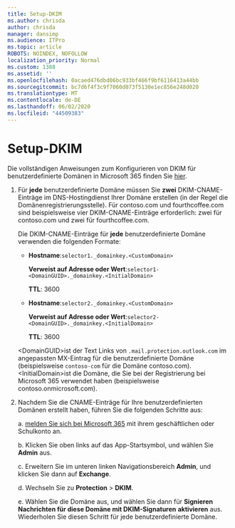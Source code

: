 ```yaml
---
title: Setup-DKIM
ms.author: chrisda
author: chrisda
manager: dansimp
ms.audience: ITPro
ms.topic: article
ROBOTS: NOINDEX, NOFOLLOW
localization_priority: Normal
ms.custom: 1388
ms.assetid: ''
ms.openlocfilehash: 0acaed476dbd06bc933bf466f9bf6116413a44bb
ms.sourcegitcommit: bc7d6f4f3c9f7060d073f5130e1ec856e248d020
ms.translationtype: MT
ms.contentlocale: de-DE
ms.lasthandoff: 06/02/2020
ms.locfileid: "44509383"
---
```

# <a name="setup-dkim"></a>Setup-DKIM

Die vollständigen Anweisungen zum Konfigurieren von DKIM für benutzerdefinierte Domänen in Microsoft 365 finden Sie [hier](https://docs.microsoft.com/microsoft-365/security/office-365-security/use-dkim-to-validate-outbound-email#steps-you-need-to-do-to-manually-set-up-dkim).

1. Für **jede** benutzerdefinierte Domäne müssen Sie **zwei** DKIM-CNAME-Einträge im DNS-Hostingdienst Ihrer Domäne erstellen (in der Regel die Domänenregistrierungsstelle). Für contoso.com und fourthcoffee.com sind beispielsweise vier DKIM-CNAME-Einträge erforderlich: zwei für contoso.com und zwei für fourthcoffee.com.

   Die DKIM-CNAME-Einträge für **jede** benutzerdefinierte Domäne verwenden die folgenden Formate:

   - **Hostname**:`selector1._domainkey.<CustomDomain>`

     **Verweist auf Adresse oder Wert**:`selector1-<DomainGUID>._domainkey.<InitialDomain>`

     **TTL**: 3600

   - **Hostname**:`selector2._domainkey.<CustomDomain>`

     **Verweist auf Adresse oder Wert**:`selector2-<DomainGUID>._domainkey.<InitialDomain>`

     **TTL**: 3600

   \<DomainGUID\>ist der Text Links von `.mail.protection.outlook.com` im angepassten MX-Eintrag für die benutzerdefinierte Domäne (beispielsweise `contoso-com` für die Domäne contoso.com). \<InitialDomain\>ist die Domäne, die Sie bei der Registrierung bei Microsoft 365 verwendet haben (beispielsweise contoso.onmicrosoft.com).

2. Nachdem Sie die CNAME-Einträge für Ihre benutzerdefinierten Domänen erstellt haben, führen Sie die folgenden Schritte aus:

   a. [melden Sie sich bei Microsoft 365](https://support.office.microsoft.com/article/e9eb7d51-5430-4929-91ab-6157c5a050b4) mit ihrem geschäftlichen oder Schulkonto an.

   b. Klicken Sie oben links auf das App-Startsymbol, und wählen Sie **Admin** aus.

   c. Erweitern Sie im unteren linken Navigationsbereich **Admin**, und klicken Sie dann auf **Exchange**.

   d. Wechseln Sie zu **Protection**  >  **DKIM**.

   e. Wählen Sie die Domäne aus, und wählen Sie dann für **Signieren Nachrichten für diese Domäne mit DKIM-Signaturen** **aktivieren** aus. Wiederholen Sie diesen Schritt für jede benutzerdefinierte Domäne.
